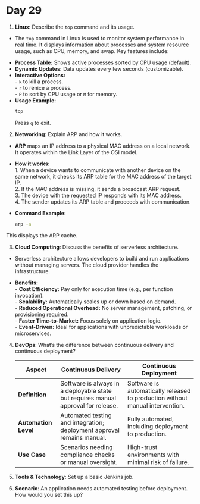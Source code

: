 # Day 29


1. **Linux**: Describe the `top` command and its usage.
  * The `top` command in Linux is used to monitor system performance in real time. It displays information about processes and system resource usage, such as CPU, memory, and swap. Key features include:  
   - **Process Table:** Shows active processes sorted by CPU usage (default).  
   - **Dynamic Updates:** Data updates every few seconds (customizable).  
   - **Interactive Options:**  
    - `k` to kill a process.  
    - `r` to renice a process.  
    - `P` to sort by CPU usage or `M` for memory.  
   - **Usage Example:**  
     ```bash
     top
     ```
     Press `q` to exit.  


2. **Networking**: Explain ARP and how it works.
  * **ARP** maps an IP address to a physical MAC address on a local network. It operates within the Link Layer of the OSI model.  

   - **How it works:**  
    1. When a device wants to communicate with another device on the same network, it checks its ARP table for the MAC address of the target IP.  
    2. If the MAC address is missing, it sends a broadcast ARP request.  
    3. The device with the requested IP responds with its MAC address.  
    4. The sender updates its ARP table and proceeds with communication.  

   - **Command Example:**  
     ```bash
     arp -a
     ```
  This displays the ARP cache.  


3. **Cloud Computing**: Discuss the benefits of serverless architecture.
  * Serverless architecture allows developers to build and run applications without managing servers. The cloud provider handles the infrastructure.  

   - **Benefits:**  
    - **Cost Efficiency:** Pay only for execution time (e.g., per function invocation).  
    - **Scalability:** Automatically scales up or down based on demand.  
    - **Reduced Operational Overhead:** No server management, patching, or provisioning required.  
    - **Faster Time-to-Market:** Focus solely on application logic.  
    - **Event-Driven:** Ideal for applications with unpredictable workloads or microservices.  


4. **DevOps**: What’s the difference between continuous delivery and continuous deployment?
   
   | **Aspect**             | **Continuous Delivery**                                  | **Continuous Deployment**                                  |
   |-------------------------|---------------------------------------------------------|-----------------------------------------------------------|
   | **Definition**          | Software is always in a deployable state but requires manual approval for release. | Software is automatically released to production without manual intervention. |
   | **Automation Level**    | Automated testing and integration; deployment approval remains manual. | Fully automated, including deployment to production.       |
   | **Use Case**            | Scenarios needing compliance checks or manual oversight. | High-trust environments with minimal risk of failure.      |


5. **Tools & Technology**: Set up a basic Jenkins job.

6. **Scenario**: An application needs automated testing before deployment. How would you set this up?



